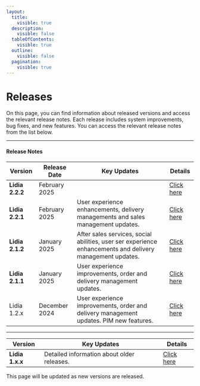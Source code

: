 ```yaml
---
layout:
  title:
    visible: true
  description:
    visible: false
  tableOfContents:
    visible: true
  outline:
    visible: false
  pagination:
    visible: true
---
```


# Releases

On this page, you can find information about released versions and access the relevant release notes. Each release includes system improvements, bug fixes, and new features. You can access the relevant release notes from the list below.

***

#### Release Notes

| Version         | Release Date  | Key Updates                                                                                               | Details                                             |
| --------------- | ------------- | --------------------------------------------------------------------------------------------------------- | --------------------------------------------------- |
| **Lidia 2.2.2** | February 2025 |                                                                                                           | [Click here](english/lidia-2.2.x-release-notes.md)  |
| **Lidia 2.2.1** | February 2025 | User experience enhancements, delivery managements and sales management updates.                          | [Click here](english/lidia-2.2.x-release-notes.md)  |
| **Lidia 2.1.2** | January 2025  | After sales services, social abilities, user ser experience enhancements and delivery management updates. | [Click here](english/lidia-2.1.x-release-notes.md)  |
| **Lidia 2.1.1** | January 2025  | User experience improvements, order and delivery management updates.                                      | [Click here](english/lidia-2.1.x-release-notes.md)  |
| Lidia 1.2.x     | December 2024 | User experience improvements, order and delivery management updates. PIM new features.                    | [Click here](english/lidia-1.12.x-release-notes.md) |

***

| Version         | Key Updates                                | Details                            |
| --------------- | ------------------------------------------ | ---------------------------------- |
| **Lidia 1.x.x** | Detailed information about older releases. | [Click here](english/older-1.x.x/) |

This page will be updated as new versions are released.
